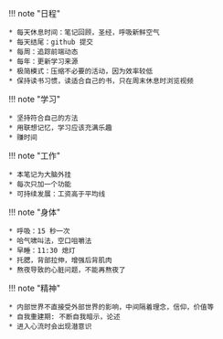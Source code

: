 
!!! note "日程"

    * 每天休息时间：笔记回顾，圣经，呼吸新鲜空气
    * 每天结尾：github 提交
    * 每周：追踪前端动态
    * 每年：更新学习来源
    * 极简模式：压缩不必要的活动，因为效率较低
    * 保持读书习惯，读适合自己的书，只在周末休息时浏览视频

!!! note "学习"

    * 坚持符合自己的方法
    * 用联想记忆，学习应该充满乐趣
    * 赚时间

!!! note "工作"

    * 本笔记为大脑外挂
    * 每次只加一个功能
    * 可持续发展：工资高于平均线

!!! note "身体"

    * 呼吸：15 秒一次
    * 哈气啸叫法，空口咀嚼法
    * 早睡：11:30 熄灯
    * 托腮，背部拉伸，增强后背肌肉
    * 熬夜导致的心脏问题，不能再熬夜了


!!! note "精神"

    * 内部世界不直接受外部世界的影响，中间隔着理念，信仰，价值等
    * 自我重建期: 不断自我暗示，论述
    * 进入心流时会出现潜意识



